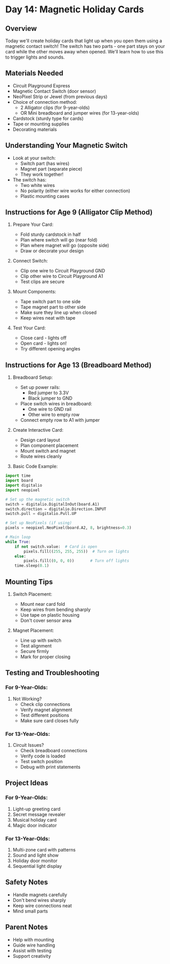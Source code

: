 # Day 14: Magnetic Holiday Cards

## Overview
Today we'll create holiday cards that light up when you open them using a magnetic contact switch! The switch has two parts - one part stays on your card while the other moves away when opened. We'll learn how to use this to trigger lights and sounds.

## Materials Needed
- Circuit Playground Express
- Magnetic Contact Switch (door sensor)
- NeoPixel Strip or Jewel (from previous days)
- Choice of connection method:
  - 2 Alligator clips (for 9-year-olds)
  - OR Mini breadboard and jumper wires (for 13-year-olds)
- Cardstock (sturdy type for cards)
- Tape or mounting supplies
- Decorating materials

## Understanding Your Magnetic Switch
- Look at your switch:
  - Switch part (has wires)
  - Magnet part (separate piece)
  - They work together!
- The switch has:
  - Two white wires
  - No polarity (either wire works for either connection)
  - Plastic mounting cases

## Instructions for Age 9 (Alligator Clip Method)

1. Prepare Your Card:
   - Fold sturdy cardstock in half
   - Plan where switch will go (near fold)
   - Plan where magnet will go (opposite side)
   - Draw or decorate your design

2. Connect Switch:
   - Clip one wire to Circuit Playground GND
   - Clip other wire to Circuit Playground A1
   - Test clips are secure

3. Mount Components:
   - Tape switch part to one side
   - Tape magnet part to other side
   - Make sure they line up when closed
   - Keep wires neat with tape

4. Test Your Card:
   - Close card - lights off
   - Open card - lights on!
   - Try different opening angles

## Instructions for Age 13 (Breadboard Method)

1. Breadboard Setup:
   - Set up power rails:
     - Red jumper to 3.3V
     - Black jumper to GND
   - Place switch wires in breadboard:
     - One wire to GND rail
     - Other wire to empty row
   - Connect empty row to A1 with jumper

2. Create Interactive Card:
   - Design card layout
   - Plan component placement
   - Mount switch and magnet
   - Route wires cleanly

3. Basic Code Example:
```python
import time
import board
import digitalio
import neopixel

# Set up the magnetic switch
switch = digitalio.DigitalInOut(board.A1)
switch.direction = digitalio.Direction.INPUT
switch.pull = digitalio.Pull.UP

# Set up NeoPixels (if using)
pixels = neopixel.NeoPixel(board.A2, 8, brightness=0.3)

# Main loop
while True:
    if not switch.value:  # Card is open
        pixels.fill((255, 255, 255))  # Turn on lights
    else:
        pixels.fill((0, 0, 0))       # Turn off lights
    time.sleep(0.1)
```

## Mounting Tips

1. Switch Placement:
   - Mount near card fold
   - Keep wires from bending sharply
   - Use tape on plastic housing
   - Don't cover sensor area

2. Magnet Placement:
   - Line up with switch
   - Test alignment
   - Secure firmly
   - Mark for proper closing

## Testing and Troubleshooting

### For 9-Year-Olds:
1. Not Working?
   - Check clip connections
   - Verify magnet alignment
   - Test different positions
   - Make sure card closes fully

### For 13-Year-Olds:
1. Circuit Issues?
   - Check breadboard connections
   - Verify code is loaded
   - Test switch position
   - Debug with print statements

## Project Ideas

### For 9-Year-Olds:
1. Light-up greeting card
2. Secret message revealer
3. Musical holiday card
4. Magic door indicator

### For 13-Year-Olds:
1. Multi-zone card with patterns
2. Sound and light show
3. Holiday door monitor
4. Sequential light display

## Safety Notes
- Handle magnets carefully
- Don't bend wires sharply
- Keep wire connections neat
- Mind small parts

## Parent Notes
- Help with mounting
- Guide wire handling
- Assist with testing
- Support creativity